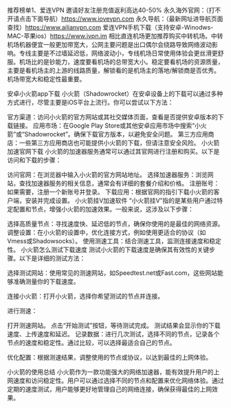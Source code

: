 推荐榜单1、爱连VPN 邀请好友注册充值返利高达40-50% 
永久海外官网：（打不开请点击下面导航）https://www.iovevpn.com
永久导航：（最新网址进导航页面查找）https://www.ailianvpn.com
爱连VPN手机下载（支持安卓-Winodws-MAC-苹果ios）https://www.ivpn.im
相比直连机场更加推荐购买中转机场。中转机场机器便宜一般更加带宽大，公网主要问题是出口偶尔会绕路导致网络波动影响。专线主要是不过墙延迟低，网络波动小，专线机场日常使用体验会更丝滑更舒服。机场比的是钞能力，速度要看机场的总带宽大小。稳定要看机场的资源质量，主要是看机场主的上游的线路质量，解锁看的是机场主的落地/解锁商是否优秀。机场带宽大和稳定性最重要。

安卓小火箭app下载
小火箭（Shadowrocket）在安卓设备上的下载可以通过多种方式进行，尽管主要是iOS平台上流行。你可以尝试以下方法：

官方渠道：访问小火箭的官方网站或其社交媒体页面，查看是否提供安卓版本的下载链接。
应用市场：在Google Play Store或其他安卓应用市场中搜索“小火箭”或“Shadowrocket”。确保下载官方版本，以避免安全问题。
第三方应用商店：一些第三方应用商店也可能提供小火箭的下载，但请注意安全风险。
小火箭加速官网下载
小火箭的加速器服务通常可以通过其官网进行注册和购买。以下是访问和下载的步骤：

访问官网：在浏览器中输入小火箭的官方网站地址。
选择加速器服务：浏览网站，查找加速器服务的相关信息，通常会有详细的套餐介绍和价格。
注册账号：如果需要，注册一个新账号并登录。
下载应用：根据官网的指引下载小火箭的客户端，安装并完成设置。
小火箭挂V加速软件
“小火箭挂V”指的是某些用户通过特定配置和节点，增强小火箭的加速效果。一般来说，这涉及以下步骤：

选择高质量节点：寻找速度快、延迟低的节点，确保你使用的是最佳的网络资源。
调整设置：在小火箭的设置中，优化连接方式，例如使用更适合的协议（如Vmess或Shadowsocks）。
使用测速工具：结合测速工具，监测连接速度和稳定性。
小火箭怎么测试下载速度
测试小火箭的下载速度是确保其有效性的关键步骤。以下是详细的测试方法：

选择测试网站：使用常见的测速网站，如Speedtest.net或Fast.com，这些网站能够准确测量你的下载速度。

连接小火箭：打开小火箭，选择你希望测试的节点并连接。

进行测速：

打开测速网站。
点击“开始测试”按钮，等待测试完成。
测试结果会显示你的下载速度、上传速度和延迟。
记录数据：进行几次测试，选择不同的节点，记录各个节点的速度和稳定性。通过比较，可以选择最适合自己的节点。

优化配置：根据测速结果，调整使用的节点或协议，以达到最佳的上网体验。

小火箭的使用总结
小火箭作为一款功能强大的网络加速器，能有效提升用户的上网速度和访问稳定性。用户可以通过选择不同的节点和配置来优化网络体验。通过定期的速度测试，用户能够更好地管理自己的网络连接，确保获得最佳的上网效果。
